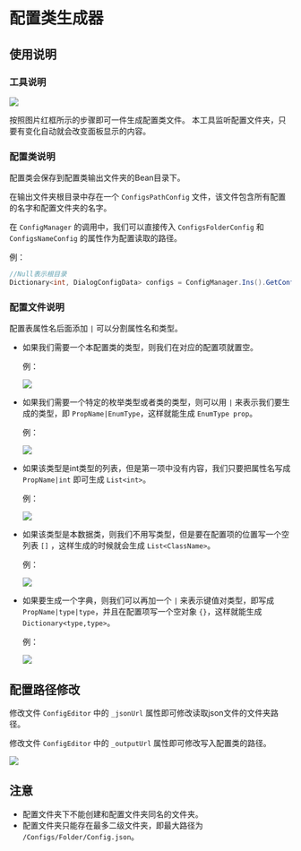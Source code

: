 # 配置类生成器

## 使用说明

### 工具说明

![](https://img.busyo.buzz/imgUpload/20231210-031953-377.png)

按照图片红框所示的步骤即可一件生成配置类文件。
本工具监听配置文件夹，只要有变化自动就会改变面板显示的内容。

### 配置类说明

配置类会保存到配置类输出文件夹的Bean目录下。

在输出文件夹根目录中存在一个 `ConfigsPathConfig` 文件，该文件包含所有配置的名字和配置文件夹的名字。

在 `ConfigManager` 的调用中，我们可以直接传入 `ConfigsFolderConfig` 和 `ConfigsNameConfig` 的属性作为配置读取的路径。

例：

```C#
//Null表示根目录
Dictionary<int, DialogConfigData> configs = ConfigManager.Ins().GetConfig<DialogConfigData>(ConfigsFolderConfig.Null, ConfigsNameConfig.DialogConfig);
```

### 配置文件说明

配置表属性名后面添加 `|` 可以分割属性名和类型。

* 如果我们需要一个本配置类的类型，则我们在对应的配置项就置空。

    例：

    ![](https://img.busyo.buzz/imgUpload/20231210-033316-678.png)

* 如果我们需要一个特定的枚举类型或者类的类型，则可以用 `|` 来表示我们要生成的类型，即 `PropName|EnumType`，这样就能生成 `EnumType prop`。

    例：

    ![](https://img.busyo.buzz/imgUpload/20231210-033520-680.png)

* 如果该类型是int类型的列表，但是第一项中没有内容，我们只要把属性名写成 `PropName|int` 即可生成 `List<int>`。

    例：

    ![](https://img.busyo.buzz/imgUpload/20231210-032812-826.png)

* 如果该类型是本数据类，则我们不用写类型，但是要在配置项的位置写一个空列表 `[]` ，这样生成的时候就会生成 `List<ClassName>`。

    例：

    ![](https://img.busyo.buzz/imgUpload/20231210-032954-794.png)

* 如果要生成一个字典，则我们可以再加一个 `|` 来表示键值对类型，即写成 `PropName|type|type`，并且在配置项写一个空对象 `{}`，这样就能生成 `Dictionary<type,type>`。

    例：

    ![](https://img.busyo.buzz/imgUpload/20231210-033156-694.png)

## 配置路径修改

修改文件 `ConfigEditor` 中的 `_jsonUrl` 属性即可修改读取json文件的文件夹路径。

修改文件 `ConfigEditor` 中的 `_outputUrl` 属性即可修改写入配置类的路径。

![](https://img.busyo.buzz/imgUpload/20231210-033542-609.png)

## 注意

* 配置文件夹下不能创建和配置文件夹同名的文件夹。
* 配置文件夹只能存在最多二级文件夹，即最大路径为 `/Configs/Folder/Config.json`。